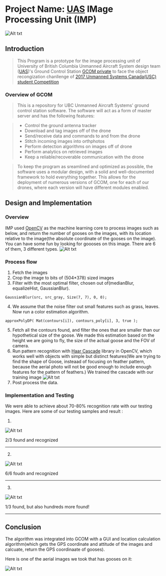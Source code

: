 Project Name: [UAS](http://www.ubcuas.com/) IMage Processing Unit (IMP)
============================================
![Alt txt](https://github.com/Rainerino/UAS_IMP/blob/master/Team%20picture.JPG "Optional Title")
## Introduction

> This Program is a prototype for the image processing unit of University of British Columbia Unmanned Aircraft System design team ([UAS](http://www.ubcuas.com/))'s Ground Control Station [GCOM private](https://github.com/ubcuas/GCOM) to face the object recongization chanllenge of [2017 Unmanned Systems Canada(USC) student Competition](https://www.unmannedsystems.ca/home/students/student-competition-details/)

### Overview of GCOM

> This is a repository for UBC Unmanned Aircraft Systems' ground control station software. The software will act as a form of master server and has the following features:

> * Control the ground antenna tracker
> * Download and tag images off of the drone
> * Send/receive data and commands to and from the drone
> * Stitch incoming images into orthphotos
> * Perform detection algorithms on images off of drone
> * Perform analytics on retrieved images
> * Keep a reliable/recoverable communication with the drone


> To keep the program as sreamlined and optimized as possible, the software uses a modular design, with a solid and well-documented framework to hold everything together. This allows for the deployment of numerous versions of GCOM, one for each of our drones, where each version will have different modules enabled.

## Design and Implementation

### Overview

IMP used [OpenCV](http://opencv.org/) as the machine learning core to process images such as below, and return the number of gooses on the images, with its location relative to the image(the absolute coordinate of the gooses on the image). You can have some fun by looking for goooses on this image. There are 6 of them, 3 different types.
![Alt txt](https://github.com/Rainerino/UAS_IMP/blob/master/Testing%20images.jpg "Optional Title")

### Process flow

1. Fetch the images
2. Crop the image to bits of (504*378) sized images
3. Filter with the most optimal filter, chosen out of(medianBlur, equalizeHist, GaussianBlur).

`GaussianBlur(src, src_gray, Size(7, 7), 0, 0);`

4. We assume that the noise filter out small features such as grass, leaves. Now run a color estimation algorithm.

`approxPolyDP( Mat(contours[i]), contours_poly[i], 3, true );`

5. Fetch all the contours found, and filter the ones that are smaller than our hypothetical size of the goose. We made this estimation based on the height we are going to fly, the size of the actual goose and the FOV of camera. 
6. Run pattern recognition with [Haar Cascade](http://docs.opencv.org/trunk/d7/d8b/tutorial_py_face_detection.html) library in OpenCV, which works well with objects with simple but distinct features(We are trying to find the shape of Goose, insteaad of focusing on feather pattern, because the aerial photo will not be good enough to include enough features for the pattern of feathers.) We trained the cascade with our training image
![Alt txt](https://github.com/Rainerino/UAS_IMP/blob/master/trained%20image/geese_0_5050.jpg "Optional Title")
7. Post process the data. 


### Implementation and Testing

 We were able to achieve about 70-80% recognition rate with our testing images. Here are some of our testing samples and result :

1. 

![Alt txt](https://github.com/Rainerino/UAS_IMP/blob/master/Close_up_with_Snow.jpg "Optional Title")

2/3 found and recognized

---

2. 

![Alt txt](https://github.com/Rainerino/UAS_IMP/blob/master/Uniform_background.jpg "Optional Title")

6/6 foudn and recognized

---


3.

![Alt txt](https://github.com/Rainerino/UAS_IMP/blob/master/Crazy_difficulty.jpg "Optional Title")

1/3 found, but also hundreds more found!

---

## Conclusion

The algorithm was integrated into GCOM with a GUI and location calculation algorithm(which gets the GPS coordinate and attitude of the images and calcuate, return the GPS coordinaate of gooses). 

Here is one of the aerial images we took that has gooses on it:

![Alt txt](https://github.com/Rainerino/UAS_IMP/blob/master/Aerial_Goose.JPG "Optional Title")



